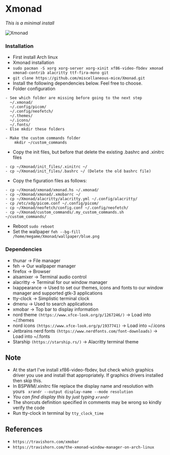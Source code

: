 # Xmonad

*This is a minimal install*

![Xmonad](https://github.com/miscellaneous-mice/Xmonad/assets/79500624/7a3bf0b7-6788-4f18-a985-f8870fd57ad2)

### Installation
- First install Arch linux
- Xmonad installation
- ```sudo pacman -S xorg xorg-server xorg-xinit xf86-video-fbdev xmonad xmonad-contrib alacritty ttf-fira-mono git```
- ```git clone https://github.com/miscellaneous-mice/Xmonad.git```
- Install the following dependencies below. Feel free to choose.
- Folder configuration
```
- See which folder are missing before going to the next step
  ~/.xmonad/
  ~/.config/picom/
  ~/.config/neofetch/
  ~/.themes/
  ~/.icons/
  ~/.fonts/
- Else mkdir these folders

- Make the custom commands folder
    mkdir ~/custom_commands
```
- Copy the init files, but before that delete the existing .bashrc and .xinitrc files
```
- cp ~/Xmonad/init_files/.xinitrc ~/
- cp ~/Xmonad/init_files/.bashrc ~/ (Delete the old bashrc file)
```
- Copy the figuration files as follows:
```
- cp ~/Xmonad/xmonad/xmonad.hs ~/.xmonad/
- cp ~/Xmonad/xmonad/.xmobarrc ~/
- cp ~/Xmonad/alacritty/alacritty.yml ~/.config/alacritty/
- cp /etc/xdg/picom.conf ~/.config/picom/
- cp ~/Xmonad/neofetch/config.conf ~/.config/neofetch/
- cp ~/Xmonad/custom_commands/.my_custom_commands.sh ~/custom_commands/
```
- Reboot ```sudo reboot```
- Set the wallpaper
```feh --bg-fill /home/megame/Xmonad/wallpaper/blue.png```

### Dependencies
- thunar -> File manager
- feh -> Our wallpaper manager
- firefox -> Browser
- alsamixer -> Terminal audio control
- alacritty -> Terminal for our window manager
- lxappearance -> Used to set our themes, icons and fonts to our window manager and supported gtk-3 applications
- tty-clock -> Simplistic terminal clock
- dmenu -> Used to search applications
- xmobar -> Top bar to display information
- nord theme ```(https://www.xfce-look.org/p/1267246/)``` -> Load into ~/.themes
- nord icons ```(https://www.xfce-look.org/p/1937741)```  -> Load into ~/.icons
- Jetbrains nerd fonts ```(https://www.nerdfonts.com/font-downloads)``` -> Load into ~/.fonts
- Starship ```(https://starship.rs/)``` -> Alacritty terminal theme

## Note
- At the start I've install xf86-video-fbdev, but check which graphics driver you use and install that appropriately. If graphics drivers installed then skip this.
- In BSPWM/.xinitrc file replace the display name and resolution with yours
``` xrandr --output display-name --mode resolution```
- *You can find display this by just typing ```xrandr```*
- The shorcuts definition specified in comments may be wrong so kindly verify the code
- Run tty-clock in terminal by ```tty_clock_time```

## References
- ```https://travishorn.com/xmobar```
- ```https://travishorn.com/the-xmonad-window-manager-on-arch-linux```

